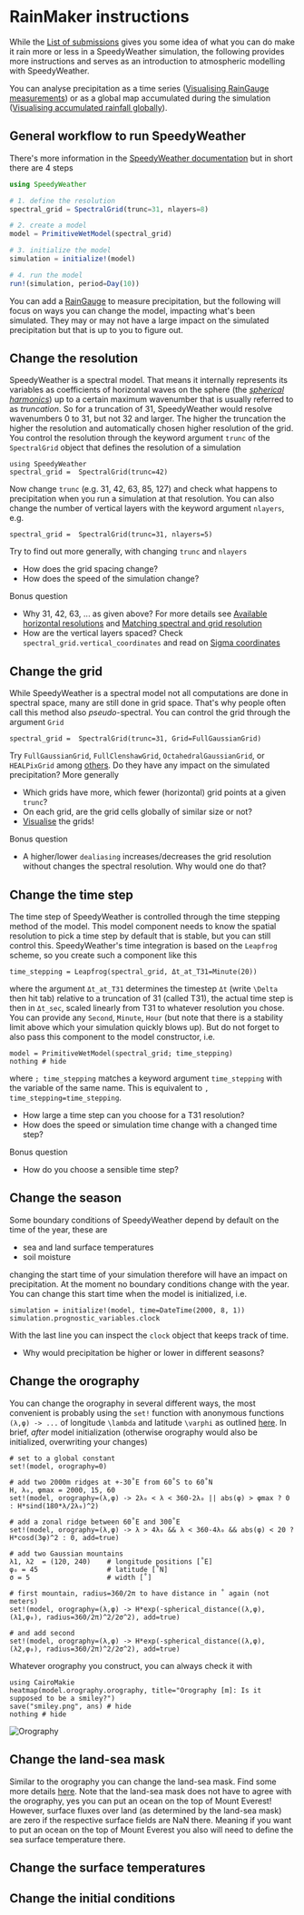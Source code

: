 # RainMaker instructions

While the [List of submissions](@ref) gives you some idea of what you can do make it rain
more or less in a SpeedyWeather simulation, the following provides more instructions
and serves as an introduction to atmospheric modelling with SpeedyWeather.

You can analyse precipitation as a time series ([Visualising RainGauge measurements](@ref))
or as a global map accumulated during the simulation ([Visualising accumulated rainfall globally](@ref)).

## General workflow to run SpeedyWeather

There's more information in the [SpeedyWeather documentation](https://speedyweather.github.io/SpeedyWeather.jl/dev/how_to_run_speedy/)
but in short there are 4 steps

```julia
using SpeedyWeather

# 1. define the resolution
spectral_grid = SpectralGrid(trunc=31, nlayers=8)

# 2. create a model
model = PrimitiveWetModel(spectral_grid)

# 3. initialize the model
simulation = initialize!(model)

# 4. run the model
run!(simulation, period=Day(10))
```

You can add a [RainGauge](@ref) to measure precipitation, but the following will
focus on ways you can change the model, impacting what's been simulated.
They may or may not have a large impact on the simulated precipitation but
that is up to you to figure out.

## Change the resolution

SpeedyWeather is a spectral model. That means it internally represents its variables
as coefficients of horizontal waves on the sphere (the [_spherical harmonics_](https://en.wikipedia.org/wiki/Spherical_harmonics))
up to a certain maximum wavenumber that is usually referred to as _truncation_.
So for a truncation of 31, SpeedyWeather would resolve wavenumbers 0 to 31,
but not 32 and larger. The higher the truncation the higher the resolution 
and automatically chosen higher resolution of the grid. You control the resolution
through the keyword argument `trunc` of the `SpectralGrid` object that defines
the resolution of a simulation

```@example instructions
using SpeedyWeather
spectral_grid =  SpectralGrid(trunc=42)
```

Now change `trunc` (e.g. 31, 42, 63, 85, 127) and check what happens to
precipitation when you run a simulation at that resolution. You can also change
the number of vertical layers with the keyword argument `nlayers`, e.g.

```@example instructions
spectral_grid =  SpectralGrid(trunc=31, nlayers=5)
```

Try to find out more generally, with changing `trunc` and `nlayers`

- How does the grid spacing change?
- How does the speed of the simulation change?

Bonus question

- Why 31, 42, 63, ... as given above? For more details see [Available horizontal resolutions](https://speedyweather.github.io/SpeedyWeather.jl/dev/spectral_transform/#Available-horizontal-resolutions) and [Matching spectral and grid resolution](https://speedyweather.github.io/SpeedyWeather.jl/dev/grids/#Matching-spectral-and-grid-resolution)
- How are the vertical layers spaced? Check `spectral_grid.vertical_coordinates` and read on [Sigma coordinates](https://speedyweather.github.io/SpeedyWeather.jl/dev/primitiveequation/#Sigma-coordinates)


## Change the grid

While SpeedyWeather is a spectral model not all computations are done in spectral space,
many are still done in grid space. That's why people often call this method also _pseudo_-spectral.
You can control the grid through the argument `Grid`

```@example instructions
spectral_grid =  SpectralGrid(trunc=31, Grid=FullGaussianGrid)
```

Try `FullGaussianGrid`, `FullClenshawGrid`, `OctahedralGaussianGrid`, or `HEALPixGrid`
among [others](https://speedyweather.github.io/SpeedyWeather.jl/dev/grids/). Do they
have any impact on the simulated precipitation? More generally

- Which grids have more, which fewer (horizontal) grid points at a given `trunc`?
- On each grid, are the grid cells globally of similar size or not?
- [Visualise](https://speedyweather.github.io/SpeedyWeather.jl/dev/grids/#Interactively-exploring-the-grids) the grids!

Bonus question

- A higher/lower `dealiasing` increases/decreases the grid resolution without changes the spectral resolution. Why would one do that?


## Change the time step

The time step of SpeedyWeather is controlled through the time stepping method of the model. This model component
needs to know the spatial resolution to pick a time step by default that is stable, but you can still control this.
SpeedyWeather's time integration is based on the `Leapfrog` scheme, so you create such a component like this

```@example instructions
time_stepping = Leapfrog(spectral_grid, Δt_at_T31=Minute(20))
```

where the argument `Δt_at_T31` determines the timestep `Δt` (write `\Delta` then hit tab) relative to a truncation of
31 (called T31), the actual time step is then in `Δt_sec`, scaled linearly from T31 to whatever resolution you chose.
You can provide any `Second`, `Minute`, `Hour` (but note that there is a stability limit above which your simulation quickly blows up).
But do not forget to also pass this component to the model constructor, i.e.

```@example instructions
model = PrimitiveWetModel(spectral_grid; time_stepping)
nothing # hide
```

where `; time_stepping` matches a keyword argument `time_stepping` with the variable of the same name. This is equivalent
to `, time_stepping=time_stepping`.


- How large a time step can you choose for a T31 resolution?
- How does the speed or simulation time change with a changed time step?

Bonus question

- How do you choose a sensible time step?

## Change the season

Some boundary conditions of SpeedyWeather depend by default on the time of the year, these are

- sea and land surface temperatures
- soil moisture

changing the start time of your simulation therefore will have an impact on precipitation.
At the moment no boundary conditions change with the year.
You can change this start time when the model is initialized, i.e.

```@example instructions
simulation = initialize!(model, time=DateTime(2000, 8, 1))
simulation.prognostic_variables.clock
```

With the last line you can inspect the `clock` object that keeps track of time.

- Why would precipitation be higher or lower in different seasons?

## Change the orography

You can change the orography in several different ways, the most convenient is
probably using the `set!` function with anonymous functions `(λ,φ) -> ...`
of longitude ``\lambda`` and latitude ``\varphi`` as outlined [here](https://speedyweather.github.io/SpeedyWeather.jl/dev/orography/#Changing-orography-manually). In brief, _after_ model initialization
(otherwise orography would also be initialized, overwriting your changes)

```@example instructions
# set to a global constant
set!(model, orography=0)

# add two 2000m ridges at +-30˚E from 60˚S to 60˚N 
H, λ₀, φmax = 2000, 15, 60
set!(model, orography=(λ,φ) -> 2λ₀ < λ < 360-2λ₀ || abs(φ) > φmax ? 0 : H*sind(180*λ/2λ₀)^2)

# add a zonal ridge between 60˚E and 300˚E
set!(model, orography=(λ,φ) -> λ > 4λ₀ && λ < 360-4λ₀ && abs(φ) < 20 ? H*cosd(3φ)^2 : 0, add=true)

# add two Gaussian mountains
λ1, λ2  = (120, 240)    # longitude positions [˚E]
φ₀ = 45                 # latitude [˚N]
σ = 5                   # width [˚]

# first mountain, radius=360/2π to have distance in ˚ again (not meters)
set!(model, orography=(λ,φ) -> H*exp(-spherical_distance((λ,φ), (λ1,φ₀), radius=360/2π)^2/2σ^2), add=true)

# and add second
set!(model, orography=(λ,φ) -> H*exp(-spherical_distance((λ,φ), (λ2,φ₀), radius=360/2π)^2/2σ^2), add=true)
```

Whatever orography you construct, you can always check it with

```@example instructions
using CairoMakie
heatmap(model.orography.orography, title="Orography [m]: Is it supposed to be a smiley?")
save("smiley.png", ans) # hide
nothing # hide
```
![Orography](smiley.png)

## Change the land-sea mask

Similar to the orography you can change the land-sea mask. Find some more details
[here](https://speedyweather.github.io/SpeedyWeather.jl/dev/land_sea_mask/).
Note that the land-sea mask does not have to agree with the orography,
yes you can put an ocean on the top of Mount Everest! However, surface fluxes
over land (as determined by the land-sea mask) are zero if the respective
surface fields are NaN there. Meaning if you want to put an ocean on the top
of Mount Everest you also will need to define the sea surface temperature there.

## Change the surface temperatures

## Change the initial conditions
